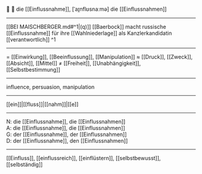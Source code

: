 🔵 🤝️ die [[Einflussnahme]], [ˈaɪ̯nflʊsnaːmə]
die [[Einflussnahmen]]

---
[[BEI MAISCHBERGER.md#^1|(q)]] [[Baerbock]] macht russische [[Einflussnahme]] für ihre [[Wahlniederlage]] als Kanzlerkandidatin [[verantwortlich]] ^1


---
= [[Einwirkung]], [[Beeinflussung]], [[Manipulation]]
≈ [[Druck]], [[Zweck]], [[Absicht]], [[Mittel]]
≠ [[Freiheit]], [[Unabhängigkeit]], [[Selbstbestimmung]]

---
influence, persuasion, manipulation

---
[[ein]]|[[fluss]]|[[nahm]]|[[e]]

---
N: die [[Einflussnahme]], die [[Einflussnahmen]]  
A: die [[Einflussnahme]], die [[Einflussnahmen]]  
G: der [[Einflussnahme]], der [[Einflussnahmen]]  
D: der [[Einflussnahme]], den [[Einflussnahmen]]  

---
[[Einfluss]], [[einflussreich]], [[einflüstern]], [[selbstbewusst]], [[selbständig]]